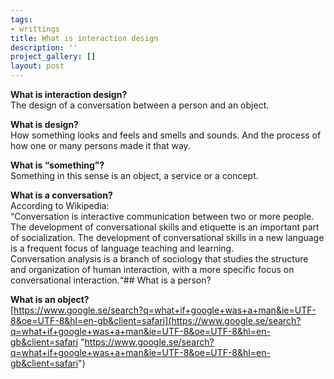 ```yaml
---
tags:
- writtings
title: What is interaction design
description: ''
project_gallery: []
layout: post
---
```

**What is interaction design?**  
The design of a conversation between a person and an object.

**What is design?**  
How something looks and feels and smells and sounds. And the process of how one or many persons made it that way.

**What is “something”?**  
Something in this sense is an object, a service or a concept.

**What is a conversation?**  
According to Wikipedia:  
“Conversation is interactive communication between two or more people.  
The development of conversational skills and etiquette is an important part of socialization. The development of conversational skills in a new language is a frequent focus of language teaching and learning.  
Conversation analysis is a branch of sociology that studies the structure and organization of human interaction, with a more specific focus on conversational interaction.“## What is a person?

**What is an object?**  
[https://www.google.se/search?q=what+if+google+was+a+man&ie=UTF-8&oe=UTF-8&hl=en-gb&client=safari](https://www.google.se/search?q=what+if+google+was+a+man&ie=UTF-8&oe=UTF-8&hl=en-gb&client=safari "https://www.google.se/search?q=what+if+google+was+a+man&ie=UTF-8&oe=UTF-8&hl=en-gb&client=safari")